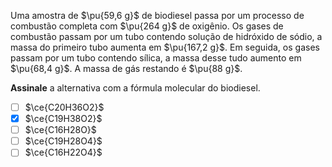 Uma amostra de $\pu{59,6 g}$ de biodiesel passa por um processo de combustão completa com $\pu{264 g}$ de oxigênio. Os gases de combustão passam por um tubo contendo solução de hidróxido de sódio, a massa do primeiro tubo aumenta em $\pu{167,2 g}$. Em seguida, os gases passam por um tubo contendo sílica, a massa desse tudo aumento em $\pu{68,4 g}$. A massa de gás restando é $\pu{88 g}$.

**Assinale** a alternativa com a fórmula molecular do biodiesel.

- [ ] $\ce{C20H36O2}$
- [x] $\ce{C19H38O2}$
- [ ] $\ce{C16H28O}$
- [ ] $\ce{C19H28O4}$
- [ ] $\ce{C16H22O4}$
